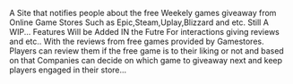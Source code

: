 A Site that notifies people about the free Weekely games giveaway from Online Game Stores Such as Epic,Steam,Uplay,Blizzard and etc. Still A WIP... 
Features Will be Added IN the Futre For interactions giving reviews and etc.. With the reviews from free games provided by Gamestores.
Players can review them if the free game is to their liking or not and based on that Companies can decide on which game to giveaway next and keep players engaged in their store...

